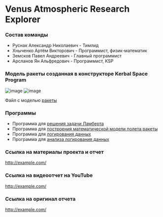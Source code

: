 # Venus Atmospheric Research Explorer
### **Состав команды**

- Руснак Александр Николаевич - Тимлид
- Хныченко Артём Викторович - Программист, физик-математик 
- Земсков Павел Андреевич - Главный программист
- Арсланов Ян Альфредович - Программист, KSP

### **Модель ракеты созданная в конструкторе Kerbal Space Program**
![image](https://github.com/zmskvxd/Kerbal-Project/assets/154624315/6c1554b7-ba9e-4220-beb5-726a2b486878)
![image](https://github.com/zmskvxd/Kerbal-Project/assets/154624315/13c35a3d-8642-4c78-b4b5-1f1af8c5f13c)



Файл с моделью [ракеты](https://github.com/zmskvxd/Kerbal-Project/blob/main/Falcon_9.craft)

### **Программы**

- Программа для [решения задачи Ламберта](https://github.com/zmskvxd/Kerbal-Project/blob/main/Programming/Topics/Lambert's%20problem.md)
- Программа для [построения математической модели полета ракеты](https://github.com/zmskvxd/Kerbal-Project/blob/main/Programming/Topics/Math%20model.md)
- Программа для [логирования данных](https://github.com/zmskvxd/Kerbal-Project/blob/main/Programming/Topics/Logging.md)
- Программа для [анализа логирования данных](https://github.com/zmskvxd/Kerbal-Project/blob/main/Programming/Topics/Analyzing%20logging.md)

### **Ссылка на материалы проекта и отчет**

<http://example.com/>

### **Ссылка на видеоотчет на YouTube**

<http://example.com/>

### **Ссылка на оригинал отчета**

<http://example.com/>
